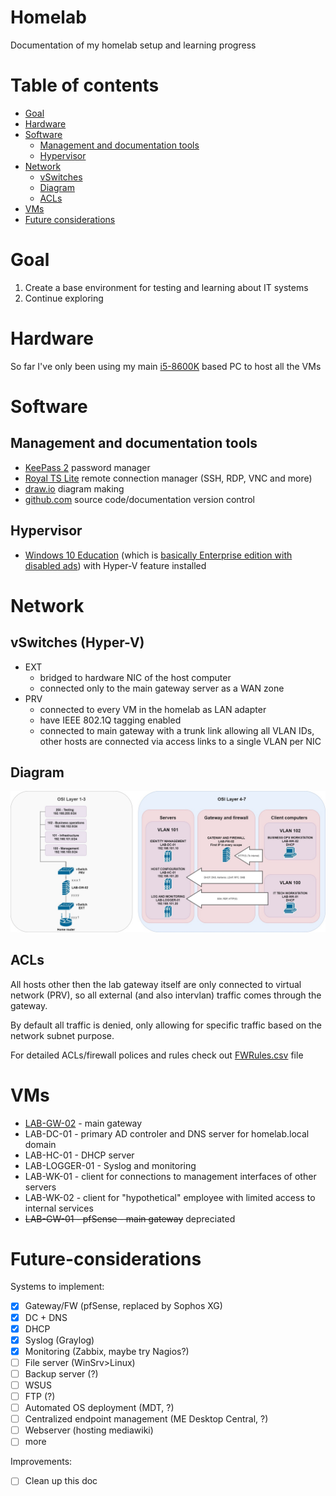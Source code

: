 # Homelab
Documentation of my homelab setup and learning progress

# Table of contents
* [Goal](#goal)
* [Hardware](#Hardware)
* [Software](#Software)
    * [Management and documentation tools](#Management-and-documentation-tools)
    * [Hypervisor](#Hypervisor)
* [Network](#Network)
    * [vSwitches](#vSwitches-(Hyper-V))
    * [Diagram](#Diagram)
    * [ACLs](#ACLs)
* [VMs](#VMs)
* [Future considerations](#Future-considerations)

# Goal
1. Create a base environment for testing and learning about IT systems
2. Continue exploring

# Hardware
So far I've only been using my main [i5-8600K](https://ark.intel.com/content/www/us/en/ark/products/129937/intel-core-i5-8600-processor-9m-cache-up-to-4-30-ghz.html) based PC to host all the VMs

# Software
## Management and documentation tools
* [KeePass 2](https://keepass.info/) password manager
* [Royal TS Lite](https://royalapps.com/ts) remote connection manager (SSH, RDP, VNC and more)
* [draw.io](https://draw.io) diagram making
* [github.com](https://github.com) source code/documentation version control

## Hypervisor
* [Windows 10 Education](https://www.microsoft.com/en-us/windowsforbusiness/compare) (which is [basically Enterprise edition with disabled ads](https://docs.microsoft.com/en-us/education/windows/windows-editions-for-education-customers#windows-10-education)) with Hyper-V feature installed

# Network

## vSwitches (Hyper-V)
* EXT
    * bridged to hardware NIC of the host computer
    * connected only to the main gateway server as a WAN zone
* PRV
    * connected to every VM in the homelab as LAN adapter
    * have IEEE 802.1Q tagging enabled
    * connected to main gateway with a trunk link allowing all VLAN IDs, other hosts are connected via access links to a single VLAN per NIC

## Diagram

![Diagram](img/NetworkDiagram.jpg?raw=true)

## ACLs

All hosts other then the lab gateway itself are only connected to virtual network (PRV), so all external (and also intervlan) traffic comes through the gateway.

By default all traffic is denied, only allowing for specific traffic based on the network subnet purpose.

For detailed ACLs/firewall polices and rules check out [FWRules.csv](FWRules.csv) file

# VMs
* [LAB-GW-02](LAB-GW-02.md) - main gateway
* LAB-DC-01 - primary AD controler and DNS server for homelab.local domain
* LAB-HC-01 - DHCP server
* LAB-LOGGER-01 - Syslog and monitoring
* LAB-WK-01 - client for connections to management interfaces of other servers
* LAB-WK-02 - client for "hypothetical" employee with limited access to internal services
* ~~LAB-GW-01 - pfSense - main gateway~~ depreciated

# Future-considerations

Systems to implement:
* [x] Gateway/FW (pfSense, replaced by Sophos XG)
* [x] DC + DNS
* [x] DHCP
* [X] Syslog (Graylog)
* [X] Monitoring (Zabbix, maybe try Nagios?)
* [ ] File server (WinSrv>Linux)
* [ ] Backup server (?)
* [ ] WSUS
* [ ] FTP (?)
* [ ] Automated OS deployment (MDT, ?)
* [ ] Centralized endpoint management (ME Desktop Central, ?)
* [ ] Webserver (hosting mediawiki)
* [ ] more

Improvements:
* [ ] Clean up this doc
